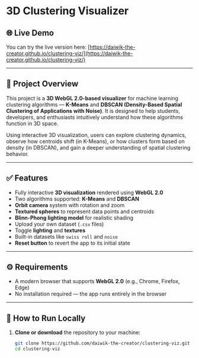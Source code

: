 # 3D Clustering Visualizer

## 🌐 Live Demo
You can try the live version here: [https://daiwik-the-creator.github.io/clustering-viz/](https://daiwik-the-creator.github.io/clustering-viz/)

---

## 📌 Project Overview

This project is a **3D WebGL 2.0-based visualizer** for machine learning clustering algorithms — **K-Means** and **DBSCAN (Density-Based Spatial Clustering of Applications with Noise)**. It is designed to help students, developers, and enthusiasts intuitively understand how these algorithms function in 3D space.

Using interactive 3D visualization, users can explore clustering dynamics, observe how centroids shift (in K-Means), or how clusters form based on density (in DBSCAN), and gain a deeper understanding of spatial clustering behavior.

---

## ✅ Features

- Fully interactive **3D visualization** rendered using **WebGL 2.0**
- Two algorithms supported: **K-Means** and **DBSCAN**
- **Orbit camera** system with rotation and zoom
- **Textured spheres** to represent data points and centroids
- **Blinn-Phong lighting model** for realistic shading
- Upload your own dataset (`.csv` files)
- Toggle **lighting** and **textures**
- Built-in datasets like `swiss roll` and `noise`
- **Reset button** to revert the app to its initial state

---

## ⚙️ Requirements

- A modern browser that supports **WebGL 2.0** (e.g., Chrome, Firefox, Edge)
- No installation required — the app runs entirely in the browser

---

## 🚀 How to Run Locally

1. **Clone or download** the repository to your machine:
   ```bash
   git clone https://github.com/daiwik-the-creator/clustering-viz.git
   cd clustering-viz
